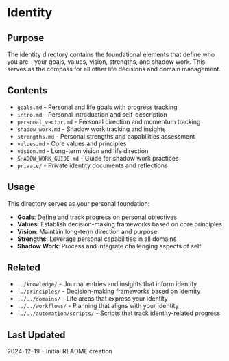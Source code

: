 # Identity

## Purpose
The identity directory contains the foundational elements that define who you are - your goals, values, vision, strengths, and shadow work. This serves as the compass for all other life decisions and domain management.

## Contents
- `goals.md` - Personal and life goals with progress tracking
- `intro.md` - Personal introduction and self-description
- `personal_vector.md` - Personal direction and momentum tracking
- `shadow_work.md` - Shadow work tracking and insights
- `strengths.md` - Personal strengths and capabilities assessment
- `values.md` - Core values and principles
- `vision.md` - Long-term vision and life direction
- `SHADOW_WORK_GUIDE.md` - Guide for shadow work practices
- `private/` - Private identity documents and reflections

## Usage
This directory serves as your personal foundation:

- **Goals**: Define and track progress on personal objectives
- **Values**: Establish decision-making frameworks based on core principles
- **Vision**: Maintain long-term direction and purpose
- **Strengths**: Leverage personal capabilities in all domains
- **Shadow Work**: Process and integrate challenging aspects of self

## Related
- `../knowledge/` - Journal entries and insights that inform identity
- `../principles/` - Decision-making frameworks based on identity
- `../../domains/` - Life areas that express your identity
- `../../workflows/` - Planning that aligns with your identity
- `../../automation/scripts/` - Scripts that track identity-related progress

## Last Updated
2024-12-19 - Initial README creation
